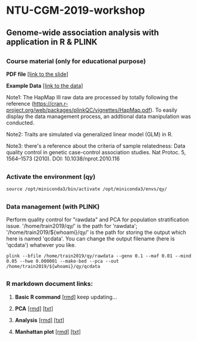 # NTU-CGM-2019-workshop
## Genome-wide association analysis with application in R & PLINK


<H2>

### Course material (only for educational purpose)

**PDF file** [[link to the slide]](https://drive.google.com/file/d/1usAGH5mMQVNgzIZv34q3nImgNlh8uOMO/view?usp=sharing)

**Example Data** [[link to the data]](https://drive.google.com/file/d/12GakkcKLLRKF2Y9BAWJ91aHX1T7Koq0E/view?usp=sharing)

Note1: The HapMap III raw data are processed by totally following the reference (https://cran.r-project.org/web/packages/plinkQC/vignettes/HapMap.pdf). To easily display the data management process, an addtional data manipulation was conducted.

Note2: Traits are simulated via generalized linear model (GLM) in R.

Note3: there's a reference about the criteria of sample relatedness:
Data quality control in genetic case-control association studies. Nat Protoc. 5, 1564–1573 (2010). DOI: 10.1038/nprot.2010.116

<H2>

### Activate the environment (qy)
```
source /opt/miniconda3/bin/activate /opt/miniconda3/envs/qy/
```


<H2>

### Data management (with PLINK)
Perform quality control for "rawdata" and PCA for population stratification issue. '/home/train2019/qy/' is the path for 'rawdata'; '/home/train2019/${whoami}/qy/' is the path for storing the output which here is named 'qcdata'. You can change the output filename (here is 'qcdata') whatwver you like.
```
plink --bfile /home/train2019/qy/rawdata --geno 0.1 --maf 0.01 --mind 0.05 --hwe 0.000001 --make-bed --pca --out /home/train2019/${whoami}/qy/qcdata
```

<H2>

### R markdown document links:
1. **Basic R command** [[rmd]](https://juuyhcngvzilmlh4agozha-on.drv.tw/CGM%20work/2019_CGM_workshop/WWW/00_Basic_rmd.html) keep updating...

2. **PCA** [[rmd]](https://juuyhcngvzilmlh4agozha-on.drv.tw/CGM%20work/2019_CGM_workshop/WWW/01_PCA_rmd.html) [[txt]](https://drive.google.com/file/d/1gixSzyMbxKmbEls2vq25wu0oCzd6LvY8/view?usp=sharing)

3. **Analysis** [[rmd]](https://juuyhcngvzilmlh4agozha-on.drv.tw/CGM%20work/2019_CGM_workshop/WWW/02_analysis.html) [[txt]](https://drive.google.com/file/d/1y9QSm_MEjFnhj1v09F0oK8748-J-J5Wl/view?usp=sharing)

4. **Manhattan plot** [[rmd]](https://juuyhcngvzilmlh4agozha-on.drv.tw/CGM%20work/2019_CGM_workshop/WWW/03_manhattan_plot_rmd.html) [[txt]](https://drive.google.com/file/d/181dv75P4cFqzK-f68Ncu-NL6D_ka1PhQ/view?usp=sharing)

